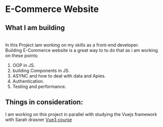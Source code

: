 # E-Commerce Website

## What I am building 

</br>In this Project iam working on my skills as a front-end developer.</br>
Building E-Commerce website is a great way to to do that as i am working on these points:</br>

1. OOP in JS.
2. building Components in JS. 
3. ASYNC and how to deal with data and Apies.
4. Authentication.
5. Testing and performance.

## Things in consideration:
I am working on this project in parallel with studying the Vuejs framework with Sarah drasner [Vue3 course](https://frontendmasters.com/courses/vue-3/) 

    